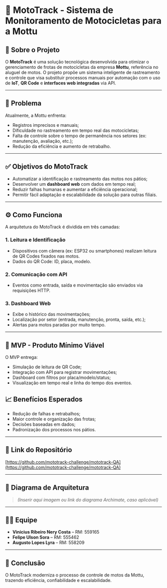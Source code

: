 # 🛵 MotoTrack - Sistema de Monitoramento de Motocicletas para a Mottu

## 📌 Sobre o Projeto

O **MotoTrack** é uma solução tecnológica desenvolvida para otimizar o gerenciamento de frotas de motocicletas da empresa **Mottu**, referência no aluguel de motos. O projeto propõe um sistema inteligente de rastreamento e controle que visa substituir processos manuais por automação com o uso de **IoT**, **QR Code** e **interfaces web integradas** via API.

---

## 🚨 Problema

Atualmente, a Mottu enfrenta:

- Registros imprecisos e manuais;
- Dificuldade no rastreamento em tempo real das motocicletas;
- Falta de controle sobre o tempo de permanência nos setores (ex: manutenção, avaliação, etc.);
- Redução da eficiência e aumento de retrabalho.

---

## ✅ Objetivos do MotoTrack

- Automatizar a identificação e rastreamento das motos nos pátios;
- Desenvolver um **dashboard web** com dados em tempo real;
- Reduzir falhas humanas e aumentar a eficiência operacional;
- Permitir fácil adaptação e escalabilidade da solução para outras filiais.

---

## ⚙️ Como Funciona

A arquitetura do MotoTrack é dividida em três camadas:

### 1. Leitura e Identificação  
- Dispositivos com câmera (ex: ESP32 ou smartphones) realizam leitura de QR Codes fixados nas motos.  
- Dados do QR Code: ID, placa, modelo.

### 2. Comunicação com API  
- Eventos como entrada, saída e movimentação são enviados via requisições HTTP.

### 3. Dashboard Web  
- Exibe o histórico das movimentações;  
- Localização por setor (entrada, manutenção, pronta, saída, etc.);  
- Alertas para motos paradas por muito tempo.

---

## 🧪 MVP - Produto Mínimo Viável

O MVP entrega:

- Simulação de leitura de QR Code;
- Integração com API para registrar movimentações;
- Dashboard com filtros por placa/modelo/status;
- Visualização em tempo real e linha do tempo dos eventos.

## 📈 Benefícios Esperados

- Redução de falhas e retrabalhos;
- Maior controle e organização das frotas;
- Decisões baseadas em dados;
- Padronização dos processos nos pátios.

---

## 🔗 Link do Repositório

[https://github.com/mototrack-challenge/mototrack-QA](https://github.com/mototrack-challenge/mototrack-QA)

---

## 🧩 Diagrama de Arquitetura

> *(Inserir aqui imagem ou link do diagrama Archimate, caso aplicável)*

---

## 👨‍💻 Equipe

- **Vinicius Ribeiro Nery Costa** – RM: 559165  
- **Felipe Ulson Sora** – RM: 555462  
- **Augusto Lopes Lyra** – RM: 558209  

---

## 🏁 Conclusão

O MotoTrack moderniza o processo de controle de motos da Mottu, trazendo eficiência, confiabilidade e escalabilidade.  
